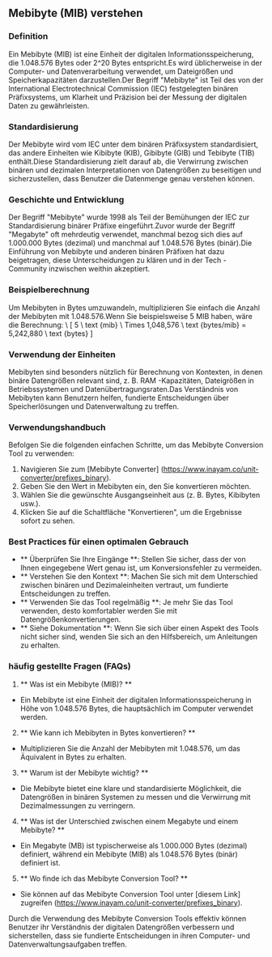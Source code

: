 ## Mebibyte (MIB) verstehen

### Definition
Ein Mebibyte (MIB) ist eine Einheit der digitalen Informationsspeicherung, die 1.048.576 Bytes oder 2^20 Bytes entspricht.Es wird üblicherweise in der Computer- und Datenverarbeitung verwendet, um Dateigrößen und Speicherkapazitäten darzustellen.Der Begriff "Mebibyte" ist Teil des von der International Electrotechnical Commission (IEC) festgelegten binären Präfixsystems, um Klarheit und Präzision bei der Messung der digitalen Daten zu gewährleisten.

### Standardisierung
Der Mebibyte wird vom IEC unter dem binären Präfixsystem standardisiert, das andere Einheiten wie Kibibyte (KIB), Gibibyte (GIB) und Tebibyte (TIB) enthält.Diese Standardisierung zielt darauf ab, die Verwirrung zwischen binären und dezimalen Interpretationen von Datengrößen zu beseitigen und sicherzustellen, dass Benutzer die Datenmenge genau verstehen können.

### Geschichte und Entwicklung
Der Begriff "Mebibyte" wurde 1998 als Teil der Bemühungen der IEC zur Standardisierung binärer Präfixe eingeführt.Zuvor wurde der Begriff "Megabyte" oft mehrdeutig verwendet, manchmal bezog sich dies auf 1.000.000 Bytes (dezimal) und manchmal auf 1.048.576 Bytes (binär).Die Einführung von Mebibyte und anderen binären Präfixen hat dazu beigetragen, diese Unterscheidungen zu klären und in der Tech -Community inzwischen weithin akzeptiert.

### Beispielberechnung
Um Mebibyten in Bytes umzuwandeln, multiplizieren Sie einfach die Anzahl der Mebibyten mit 1.048.576.Wenn Sie beispielsweise 5 MIB haben, wäre die Berechnung:
\ [
5 \ text {mib} \ Times 1,048,576 \ text {bytes/mib} = 5,242,880 \ text {bytes}
\]

### Verwendung der Einheiten
Mebibyten sind besonders nützlich für Berechnung von Kontexten, in denen binäre Datengrößen relevant sind, z. B. RAM -Kapazitäten, Dateigrößen in Betriebssystemen und Datenübertragungsraten.Das Verständnis von Mebibyten kann Benutzern helfen, fundierte Entscheidungen über Speicherlösungen und Datenverwaltung zu treffen.

### Verwendungshandbuch
Befolgen Sie die folgenden einfachen Schritte, um das Mebibyte Conversion Tool zu verwenden:
1. Navigieren Sie zum [Mebibyte Converter] (https://www.inayam.co/unit-converter/prefixes_binary).
2. Geben Sie den Wert in Mebibyten ein, den Sie konvertieren möchten.
3. Wählen Sie die gewünschte Ausgangseinheit aus (z. B. Bytes, Kibibyten usw.).
4. Klicken Sie auf die Schaltfläche "Konvertieren", um die Ergebnisse sofort zu sehen.

### Best Practices für einen optimalen Gebrauch
- ** Überprüfen Sie Ihre Eingänge **: Stellen Sie sicher, dass der von Ihnen eingegebene Wert genau ist, um Konversionsfehler zu vermeiden.
- ** Verstehen Sie den Kontext **: Machen Sie sich mit dem Unterschied zwischen binären und Dezimaleinheiten vertraut, um fundierte Entscheidungen zu treffen.
- ** Verwenden Sie das Tool regelmäßig **: Je mehr Sie das Tool verwenden, desto komfortabler werden Sie mit Datengrößenkonvertierungen.
- ** Siehe Dokumentation **: Wenn Sie sich über einen Aspekt des Tools nicht sicher sind, wenden Sie sich an den Hilfsbereich, um Anleitungen zu erhalten.

### häufig gestellte Fragen (FAQs)

1. ** Was ist ein Mebibyte (MIB)? **
- Ein Mebibyte ist eine Einheit der digitalen Informationsspeicherung in Höhe von 1.048.576 Bytes, die hauptsächlich im Computer verwendet werden.

2. ** Wie kann ich Mebibyten in Bytes konvertieren? **
- Multiplizieren Sie die Anzahl der Mebibyten mit 1.048.576, um das Äquivalent in Bytes zu erhalten.

3. ** Warum ist der Mebibyte wichtig? **
- Die Mebibyte bietet eine klare und standardisierte Möglichkeit, die Datengrößen in binären Systemen zu messen und die Verwirrung mit Dezimalmessungen zu verringern.

4. ** Was ist der Unterschied zwischen einem Megabyte und einem Mebibyte? **
- Ein Megabyte (MB) ist typischerweise als 1.000.000 Bytes (dezimal) definiert, während ein Mebibyte (MIB) als 1.048.576 Bytes (binär) definiert ist.

5. ** Wo finde ich das Mebibyte Conversion Tool? **
- Sie können auf das Mebibyte Conversion Tool unter [diesem Link] zugreifen (https://www.inayam.co/unit-converter/prefixes_binary).

Durch die Verwendung des Mebibyte Conversion Tools effektiv können Benutzer ihr Verständnis der digitalen Datengrößen verbessern und sicherstellen, dass sie fundierte Entscheidungen in ihren Computer- und Datenverwaltungsaufgaben treffen.